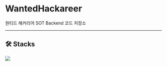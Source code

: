 # WantedHackareer
원티드 해커리어 SOT Backend 코드 저장소

--- 

## 🛠 Stacks

<img src="image/stacks.png.png">

